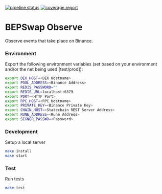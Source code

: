 [![pipeline status](https://gitlab.com/thorchain/bepswap/observe/badges/master/pipeline.svg)](https://gitlab.com/thorchain/bepswap/observe/commits/master)
[![coverage report](https://gitlab.com/thorchain/bepswap/observe/badges/master/coverage.svg)](https://gitlab.com/thorchain/bepswap/observe/commits/master)

BEPSwap Observe
===============

Observe events that take place on Binance.

### Environment
Export the following environment variables (set based on your environment and/or the net being used [test/prod]):
```bash
export DEX_HOST=<DEX Hostname>
export POOL_ADDRESS=<Binance Address>
export REDIS_PASSWORD=""
export REDIS_URL=localhost:6379
export PORT=<HTTP Port>
export RPC_HOST=<RPC Hostname>
export PRIVATE_KEY=<Binance Private Key>
export CHAIN_HOST=<Statechain REST Server Address>
export RUNE_ADDRESS=<Rune Address>
export SIGNER_PASSWD=<Password>
```

### Development
Setup a local server
```bash
make install
make start
```

### Test
Run tests
```bash
make test
```
